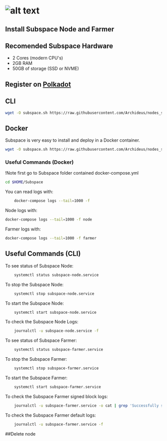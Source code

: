 # ![alt text](https://assets.website-files.com/61526a2af87a54e565b0ae92/6155fc8597a1468aa6dfba07_Group%20201.svg)
## Install Subspace Node and Farmer


## Recomended Subspace Hardware

- 2 Cores (modern CPU's)
- 2GB RAM
- 50GB of storage (SSD or NVME)

## Register on [Polkadot](https://polkadot.js.org/apps/?rpc=wss%3A%2F%2Ffarm-rpc.subspace.network%2Fws#/accounts)


## CLI

```sh
wget -O subspace.sh https://raw.githubusercontent.com/Archideus/nodes_scripts/main/Subspace/cli.sh && chmod +x subspace.sh && sudo ./subspace.sh
```


## Docker

Subspace is very easy to install and deploy in a Docker container.

```sh
wget -O subspace.sh https://raw.githubusercontent.com/Archideus/nodes_scripts/main/Subspace/docker.sh && chmod +x subspace.sh && sudo ./subspace.sh
```

### Useful Commands (Docker)
!Note first go to Subspace folder contained docker-compose.yml

```sh
cd $HOME/Subspace
```

You can read logs with: 
```sh
    docker-compose logs --tail=1000 -f
```
Node logs with: 
```sh
docker-compose logs --tail=1000 -f node
```
Farmer logs with: 
```sh
docker-compose logs --tail=1000 -f farmer
```

## Useful Commands (CLI)

To see status of Subspace Node: 
```sh
    systemctl status subspace-node.service 
```

To stop the Subspace Node: 
```sh
    systemctl stop subspace-node.service 
```
 
To start the Subspace Node: 
```sh
    systemctl start subspace-node.service 
```
 
To check the Subspace Node Logs: 
```sh
    journalctl -u subspace-node.service -f 
```

To see status of Subspace Farmer: 
```sh
    systemctl status subspace-farmer.service 
```

To stop the Subspace Farmer: 
```sh
    systemctl stop subspace-farmer.service 
```
 
To start the Subspace Farmer: 
```sh
    systemctl start subspace-farmer.service 
```
 
To check the Subspace Farmer signed block logs: 
```sh
    journalctl -u subspace-farmer.service -o cat | grep 'Successfully signed block' 
```
 
To check the Subspace Farmer default logs: 
```sh
    journalctl -u subspace-farmer.service -f 
```

##Delete node
